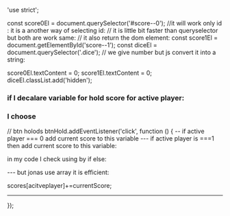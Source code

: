 'use strict';

const score0El = document.querySelector('#score--0');
//it will work only id : it is a another way of selecting id:
// it is little bit faster than queryselector but both are work same:
// it also return the dom element:
const score1El = document.getElementById('score--1');
const diceEl = document.querySelector('.dice');
// we give number but js convert it into a string:

score0El.textContent = 0;
score1El.textContent = 0;
diceEl.classList.add('hidden');

### if I decalare variable for hold score for active player:

### I choose

// btn holods
btnHold.addEventListener('click', function () {
-- if active player === 0
add current score to this variable
--- if active player is ===1
then add current score to this variable:

in my code I check using by if else:

--- but jonas use array it is efficient:

scores[acitveplayer]+=currentScore;

---

});
